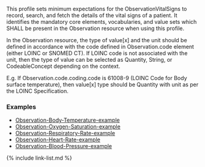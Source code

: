 This profile sets minimum expectations for the ObservationVitalSigns to record, search, and fetch the details of the vital signs of a patient. It identifies the mandatory core elements, vocabularies, and value sets which SHALL be present in the Observation resource when using this profile.

In the Observation resource, the type of value\[x\] and the unit should be defined in accordance with the code defined in Observation.code element (either LOINC or SNOMED CT). If LOINC code is not associated with the unit, then the type of value can be selected as Quantity, String, or CodeableConcept depending on the context.

E.g. 
	If Observation.code.coding.code is 61008-9 (LOINC Code for Body surface temperature),
	then value\[x\] type should be Quantity with unit as per the LOINC Specification.

### Examples

- [Observation-Body-Temperature-example](Observation-example-22.html)
- [Observation-Oxygen-Saturation-example](Observation-example-31.html)
- [Observation-Respiratory-Rate-example](Observation-example-29.html)
- [Observation-Heart-Rate-example](Observation-example-30.html)
- [Observation-Blood-Pressure-example](Observation-example-35.html)

{% include link-list.md %}
